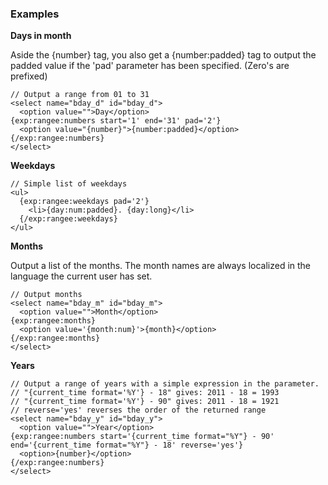 
### Examples

**Days in month**

Aside the {number} tag, you also get a {number:padded} tag to output the padded value if the 'pad' parameter has been specified. (Zero's are prefixed)

    // Output a range from 01 to 31
    <select name="bday_d" id="bday_d">
      <option value="">Day</option>
    {exp:rangee:numbers start='1' end='31' pad='2'}
      <option value="{number}">{number:padded}</option>
    {/exp:rangee:numbers}
    </select>

**Weekdays**

    // Simple list of weekdays
    <ul>
      {exp:rangee:weekdays pad='2'}
        <li>{day:num:padded}. {day:long}</li>
      {/exp:rangee:weekdays}
    </ul>



**Months**

Output a list of the months. The month names are always localized in the language the current user has set.

    // Output months
    <select name="bday_m" id="bday_m">
      <option value="">Month</option>
    {exp:rangee:months}
      <option value='{month:num}'>{month}</option>
    {/exp:rangee:months}
    </select>


**Years**

    // Output a range of years with a simple expression in the parameter.
    // "{current_time format='%Y'} - 18" gives: 2011 - 18 = 1993
    // "{current_time format='%Y'} - 90" gives: 2011 - 18 = 1921
    // reverse='yes' reverses the order of the returned range
    <select name="bday_y" id="bday_y">
      <option value="">Year</option>
    {exp:rangee:numbers start='{current_time format="%Y"} - 90' end='{current_time format="%Y"} - 18' reverse='yes'}
      <option>{number}</option>
    {/exp:rangee:numbers}
    </select>